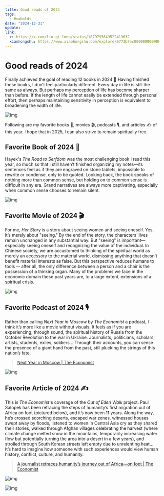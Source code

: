 ```yaml
---
title: Good reads of 2024
tags:
  - Humboldt
date: "2024-12-31"
update: 
link:
  x: https://x.com/liu_qi_long/status/1879795649522413632
  xiaohongshu: https://www.xiaohongshu.com/explore/6773b7ec000000000900fe40?xsec_token=ABQaEr8Mh7g0-Ezhvs0VqOJOEIzXxdKBa0aq5GsNColxc=&xsec_source=pc_user
---
```


# Good reads of 2024

Finally achieved the goal of reading 12 books in 2024 🎯 Having finished these books, I don’t feel particularly different. Every day in life is still the same as always. But perhaps my perception of life has become sharper than before. If the length of life cannot easily be extended through personal effort, then perhaps maintaining sensitivity in perception is equivalent to broadening the width of life.

![img](/img/good-reads-2024.jpeg)

Following are my favorite books 📖, movies 🎬, podcasts 🎙️, and articles ✍️ of this year. I hope that in 2025, I can also strive to remain spiritually free.

## Favorite Book of 2024 📖

Hayek's *The Road to Serfdom* was the most challenging book I read this year, so much so that I still haven’t finished organizing my notes—its sentences feel as if they are engraved on stone tablets, impossible to rewrite or condense, only to be quoted. Looking back, the book speaks of nothing more than common sense, but holding on to common sense is difficult in any era. Grand narratives are always more captivating, especially when common sense chooses to remain silent.

![img](/img/the-road-to-serfdom.jpg)

## Favorite Movie of 2024 🎬

For me, *Her Story* is a story about seeing women and seeing oneself. Yes, it’s merely about "seeing." By the end of the story, the characters’ lives remain unchanged in any substantial way. But "seeing" is important—especially seeing oneself and recognizing the value of the individual. In Chinese society, we are accustomed to thinking of the spiritual world as merely an accessory to the material world, dismissing anything that doesn’t benefit material interests as false. But this perspective reduces humans to tools -- after all, the only difference between a person and a chair is the possession of a thinking organ. Many of the problems we face in the economic domain these past years are, to a large extent, extensions of a spiritual crisis.

![img](/img/her-story.jpg)

## Favorite Podcast of 2024 🎙️

Rather than calling *Next Year in Moscow* by *The Economist* a podcast, I think it’s more like a movie without visuals. It feels as if you are experiencing, through sound, the spiritual history of Russia from the October Revolution to the war in Ukraine. Journalists, politicians, scholars, artists, students, exiles, soldiers... Through their accounts, you can sense the presence of a giant hand from the past, still plucking the strings of this nation’s fate.

> [Next Year in Moscow | The Economist](https://www.economist.com/audio/podcasts/next-year-in-moscow)

![img](/img/next-year-in-moscow.jpg)

## Favorite Article of 2024 ✍️

This is *The Economist*'s coverage of the *Out of Eden Walk* project. Paul Salopek has been retracing the steps of humanity’s first migration out of Africa on foot (pictured below), and it’s now been 11 years. Along the way, he’s crossed scorching deserts, escaped war zones, witnessed houses swept away by floods, listened to women in Central Asia cry as they shared their stories, walked through Afghan villages celebrating the harvest (where climate change melted snow in the mountains, temporarily increasing water flow but potentially turning the area into a desert in a few years), and strolled through South Korean streets left empty due to unrelenting heat... It’s hard to imagine how someone with such experiences would view human history, conflict, culture, and humanity.

> [A journalist retraces humanity’s journey out of Africa—on foot | The Economist](https://www.economist.com/christmas-specials/2024/12/19/a-journalist-retraces-humanitys-journey-out-of-africa-on-foot)

![img](/img/out-of-eden-walk-route.jpg)

![img](/img/out-of-eden-walk.jpg)